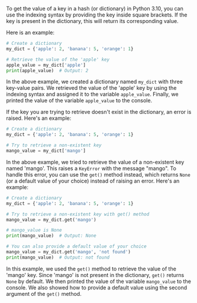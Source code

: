 To get the value of a key in a hash (or dictionary) in Python 3.10, you can use the indexing syntax by providing the key inside square brackets. If the key is present in the dictionary, this will return its corresponding value.

Here is an example:

``` python
# Create a dictionary
my_dict = {'apple': 2, 'banana': 5, 'orange': 1}

# Retrieve the value of the 'apple' key
apple_value = my_dict['apple']
print(apple_value)  # Output: 2
```

In the above example, we created a dictionary named `my_dict` with three key-value pairs. We retrieved the value of the 'apple' key by using the indexing syntax and assigned it to the variable `apple_value`. Finally, we printed the value of the variable `apple_value` to the console.

If the key you are trying to retrieve doesn't exist in the dictionary, an error is raised. Here's an example:

``` python
# Create a dictionary
my_dict = {'apple': 2, 'banana': 5, 'orange': 1}

# Try to retrieve a non-existent key
mango_value = my_dict['mango']
```

In the above example, we tried to retrieve the value of a non-existent key named 'mango'. This raises a `KeyError` with the message "mango". To handle this error, you can use the `get()` method instead, which returns `None` (or a default value of your choice) instead of raising an error. Here's an example:

``` python
# Create a dictionary
my_dict = {'apple': 2, 'banana': 5, 'orange': 1}

# Try to retrieve a non-existent key with get() method
mango_value = my_dict.get('mango')

# mango_value is None
print(mango_value)  # Output: None

# You can also provide a default value of your choice
mango_value = my_dict.get('mango', 'not found')
print(mango_value)  # Output: not found
``` 

In this example, we used the `get()` method to retrieve the value of the 'mango' key. Since 'mango' is not present in the dictionary, `get()` returns `None` by default. We then printed the value of the variable `mango_value` to the console. We also showed how to provide a default value using the second argument of the `get()` method.